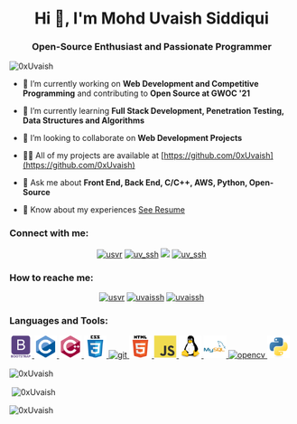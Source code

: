 <!-- ### Hi there 👋
- 🔭 I’m currently pursuing B.Tech. in CSE from IIIT Una.
- 🌱 I’m currently learning Web Development and working on some web projects. -->
<!-- 💬 Ask me about ...

Here are some ideas to get you started:



- 👯 I’m looking to collaborate on ...
- 🤔 I’m looking for help with ...

- 📫 How to reach me: ...
- 😄 Pronouns: ...
- ⚡ Fun fact: ...
-->




<h1 align="center">Hi 👋, I'm Mohd Uvaish Siddiqui</h1>
<h3 align="center">Open-Source Enthusiast and Passionate Programmer</h3>

<p align="left"> <img src="https://komarev.com/ghpvc/?username=0xUvaish&label=Profile%20views&color=0e75b6&style=flat" alt="0xUvaish" /> </p>

- 🔭 I’m currently working on **Web Development and Competitive Programming** and contributing to **Open Source at GWOC '21**

- 🌱 I’m currently learning **Full Stack Development, Penetration Testing, Data Structures and Algorithms**

- 👯 I’m looking to collaborate on **Web Development Projects**

- 👨‍💻 All of my projects are available at [https://github.com/0xUvaish](https://github.com/0xUvaish)

- 💬 Ask me about **Front End, Back End, C/C++, AWS, Python, Open-Source**

<!-- - 📫 How to reach me **usvr.ind@gmail.com** -->

- 📄 Know about my experiences [See Resume](https://drive.google.com/file/d/1DirE2H6m93Rtbz1VahAKm_PzNNW9KxhF/view?usp=sharing)

<h3 align="left">Connect with me:</h3>

<p align="center">
  <a href="https://in.linkedin.com/in/usvr" target="blank"><img src="https://img.shields.io/badge/LinkedIn-0077B5?style=for-the-badge&logo=linkedin&logoColor=white" alt="usvr"/></a> 
  <a href="https://www.hackerrank.com/uv_ssh" target="blank"><img src="https://img.shields.io/badge/-Hackerrank-2EC866?style=for-the-badge&logo=HackerRank&logoColor=white" alt="uv_ssh"/></a>
  <a href="https://twitter.com/0xUvaish" target="blank"><img src="https://img.shields.io/badge/Twitter-1DA1F2?style=for-the-badge&logo=twitter&logoColor=white" /></a> 
<a href="https://leetcode.com/uv_ssh/" target="blank"><img src="https://img.shields.io/badge/-LeetCode-FFA116?style=for-the-badge&logo=LeetCode&logoColor=black" alt="uv_ssh"/></a>
<!--   <a href="https://auth.geeksforgeeks.org/user/usvrind" target="blank"><img align="center" src="https://raw.githubusercontent.com/rahuldkjain/github-profile-readme-generator/master/src/images/icons/Social/geeks-for-geeks.svg" alt="usvrind" height="30" width="40" /></a> -->
</p> 

<h3 align="left">How to reache me:</h3>
<p align="center">
  <a href="mailto:usvr.ind@gmail.com" target="blank"><img src="https://img.shields.io/badge/Gmail-D14836?style=for-the-badge&logo=gmail&logoColor=white" alt="usvr"/></a>   
  <a href="https://telegram.me/uvaissh" target="blank"><img src="https://img.shields.io/badge/Telegram-2CA5E0?style=for-the-badge&logo=telegram&logoColor=white" alt="uvaissh"/></a>
  <a href="https://discord.gg/Z4PPN4udYU" target="blank"><img src="https://img.shields.io/badge/Discord-7289DA?style=for-the-badge&logo=discord&logoColor=white" alt="uvaissh"/></a>
  
  </p> 

<h3 align="left">Languages and Tools:</h3>
<p align="left"> 
<!--   <a href="https://www.arduino.cc/" target="_blank"> <img src="https://cdn.worldvectorlogo.com/logos/arduino-1.svg" alt="arduino" width="40" height="40"/> </a>  -->
  <a href="https://getbootstrap.com" target="_blank"> <img src="https://raw.githubusercontent.com/devicons/devicon/master/icons/bootstrap/bootstrap-plain-wordmark.svg" alt="bootstrap" width="40" height="40"/> </a> 
  <a href="https://www.cprogramming.com/" target="_blank"> <img src="https://raw.githubusercontent.com/devicons/devicon/master/icons/c/c-original.svg" alt="c" width="40" height="40"/> </a> 
  <a href="https://www.w3schools.com/cpp/" target="_blank"> <img src="https://raw.githubusercontent.com/devicons/devicon/master/icons/cplusplus/cplusplus-original.svg" alt="cplusplus" width="40" height="40"/> </a> 
  <a href="https://www.w3schools.com/css/" target="_blank"> <img src="https://raw.githubusercontent.com/devicons/devicon/master/icons/css3/css3-original-wordmark.svg" alt="css3" width="40" height="40"/> </a>
  <a href="https://git-scm.com/" target="_blank"> <img src="https://www.vectorlogo.zone/logos/git-scm/git-scm-icon.svg" alt="git" width="40" height="40"/> </a> 
  <a href="https://www.w3.org/html/" target="_blank"> <img src="https://raw.githubusercontent.com/devicons/devicon/master/icons/html5/html5-original-wordmark.svg" alt="html5" width="40" height="40"/> </a> 
  <a href="https://developer.mozilla.org/en-US/docs/Web/JavaScript" target="_blank"> <img src="https://raw.githubusercontent.com/devicons/devicon/master/icons/javascript/javascript-original.svg" alt="javascript" width="40" height="40"/> </a>
  <a href="https://www.linux.org/" target="_blank"> <img src="https://raw.githubusercontent.com/devicons/devicon/master/icons/linux/linux-original.svg" alt="linux" width="40" height="40"/> </a> 
  <a href="https://www.mysql.com/" target="_blank"> <img src="https://raw.githubusercontent.com/devicons/devicon/master/icons/mysql/mysql-original-wordmark.svg" alt="mysql" width="40" height="40"/> </a> 
  <a href="https://opencv.org/" target="_blank"> <img src="https://www.vectorlogo.zone/logos/opencv/opencv-icon.svg" alt="opencv" width="40" height="40"/> </a> 
  <a href="https://www.python.org" target="_blank"> <img src="https://raw.githubusercontent.com/devicons/devicon/master/icons/python/python-original.svg" alt="python" width="40" height="40"/> </a> 
<!--   <a href="https://reactjs.org/" target="_blank"> <img src="https://raw.githubusercontent.com/devicons/devicon/master/icons/react/react-original-wordmark.svg" alt="react" width="40" height="40"/> </a>  -->
<!--   <a href="https://www.adobe.com/products/xd.html" target="_blank"> <img src="https://cdn.worldvectorlogo.com/logos/adobe-xd.svg" alt="xd" width="40" height="40"/> </a>  -->
</p>

<p><img align="center" src="https://github-readme-stats.vercel.app/api/top-langs?username=0xUvaish&show_icons=true&locale=en&layout=compact" alt="0xUvaish" /></p>

<p>&nbsp;<img align="center" src="https://github-readme-stats.vercel.app/api?username=0xUvaish&show_icons=true&locale=en" alt="0xUvaish" /></p>

<p><img align="center" src="https://github-readme-streak-stats.herokuapp.com/?user=0xUvaish&" alt="0xUvaish" /></p>

